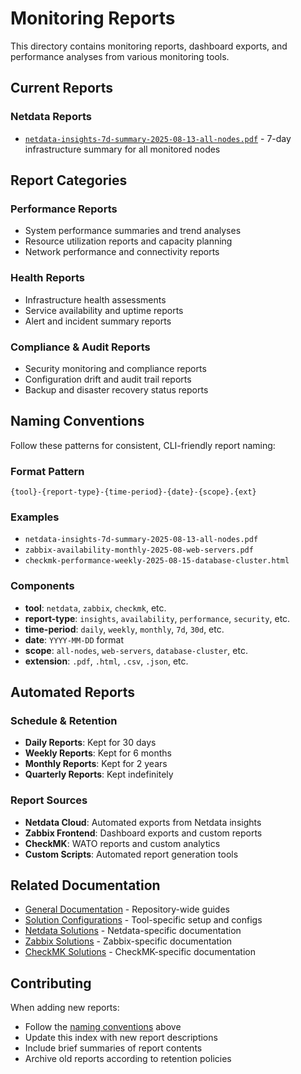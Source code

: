 # Monitoring Reports

This directory contains monitoring reports, dashboard exports, and performance analyses from various monitoring tools.

## Current Reports

### Netdata Reports
- [`netdata-insights-7d-summary-2025-08-13-all-nodes.pdf`](./netdata-insights-7d-summary-2025-08-13-all-nodes.pdf) - 7-day infrastructure summary for all monitored nodes

## Report Categories

### Performance Reports
- System performance summaries and trend analyses
- Resource utilization reports and capacity planning
- Network performance and connectivity reports

### Health Reports
- Infrastructure health assessments
- Service availability and uptime reports
- Alert and incident summary reports

### Compliance & Audit Reports
- Security monitoring and compliance reports
- Configuration drift and audit trail reports
- Backup and disaster recovery status reports

## Naming Conventions

Follow these patterns for consistent, CLI-friendly report naming:

### Format Pattern
`{tool}-{report-type}-{time-period}-{date}-{scope}.{ext}`

### Examples
- `netdata-insights-7d-summary-2025-08-13-all-nodes.pdf`
- `zabbix-availability-monthly-2025-08-web-servers.pdf`
- `checkmk-performance-weekly-2025-08-15-database-cluster.html`

### Components
- **tool**: `netdata`, `zabbix`, `checkmk`, etc.
- **report-type**: `insights`, `availability`, `performance`, `security`, etc.
- **time-period**: `daily`, `weekly`, `monthly`, `7d`, `30d`, etc.
- **date**: `YYYY-MM-DD` format
- **scope**: `all-nodes`, `web-servers`, `database-cluster`, etc.
- **extension**: `.pdf`, `.html`, `.csv`, `.json`, etc.

## Automated Reports

### Schedule & Retention
- **Daily Reports**: Kept for 30 days
- **Weekly Reports**: Kept for 6 months  
- **Monthly Reports**: Kept for 2 years
- **Quarterly Reports**: Kept indefinitely

### Report Sources
- **Netdata Cloud**: Automated exports from Netdata insights
- **Zabbix Frontend**: Dashboard exports and custom reports
- **CheckMK**: WATO reports and custom analytics
- **Custom Scripts**: Automated report generation tools

## Related Documentation

- [General Documentation](../docs/) - Repository-wide guides
- [Solution Configurations](../solutions/) - Tool-specific setup and configs
- [Netdata Solutions](../solutions/netdata/) - Netdata-specific documentation
- [Zabbix Solutions](../solutions/zabbix/) - Zabbix-specific documentation
- [CheckMK Solutions](../solutions/checkmk/) - CheckMK-specific documentation

## Contributing

When adding new reports:
- Follow the [naming conventions](#naming-conventions) above
- Update this index with new report descriptions
- Include brief summaries of report contents
- Archive old reports according to retention policies
